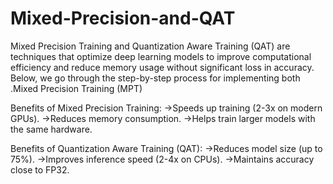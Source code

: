 # Mixed-Precision-and-QAT
Mixed Precision Training and Quantization Aware Training (QAT) are techniques that optimize deep learning models to improve computational efficiency and reduce memory usage without significant loss in accuracy. Below, we go through the step-by-step process for implementing both .Mixed Precision Training (MPT)

Benefits of Mixed Precision Training:
->Speeds up training (2-3x on modern GPUs).
->Reduces memory consumption.
->Helps train larger models with the same hardware.

Benefits of Quantization Aware Training (QAT):
->Reduces model size (up to 75%).
->Improves inference speed (2-4x on CPUs).
->Maintains accuracy close to FP32.
